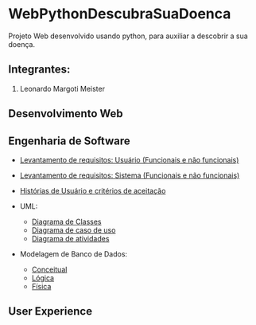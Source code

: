 # WebPythonDescubraSuaDoenca
Projeto Web desenvolvido usando python, para auxiliar a descobrir a sua doença.
## Integrantes:
1. Leonardo Margoti Meister

## Desenvolvimento Web


## Engenharia de Software
- <a href="https://github.com/leonardoMeister/WebPythonDescubraSuaDoenca">Levantamento de requisitos: Usuário (Funcionais e não funcionais)</a> 
- <a href="https://github.com/leonardoMeister/WebPythonDescubraSuaDoenca">Levantamento de requisitos: Sistema (Funcionais e não funcionais)</a> 
- <a href="https://github.com/leonardoMeister/WebPythonDescubraSuaDoenca">Histórias de Usuário e critérios de aceitação</a> 
    
- UML:
  - <a href="https://github.com/leonardoMeister/WebPythonDescubraSuaDoenca">Diagrama de Classes</a> 
  - <a href="https://github.com/leonardoMeister/WebPythonDescubraSuaDoenca">Diagrama de caso de uso</a>  
  - <a href="https://github.com/leonardoMeister/WebPythonDescubraSuaDoenca">Diagrama de atividades</a>
- Modelagem de Banco de Dados:
  - <a href="https://github.com/leonardoMeister/WebPythonDescubraSuaDoenca">Conceitual</a>  
  - <a href="https://github.com/leonardoMeister/WebPythonDescubraSuaDoenca">Lógica</a> 
  - <a href="https://github.com/leonardoMeister/WebPythonDescubraSuaDoenca">Física</a> 

## User Experience

